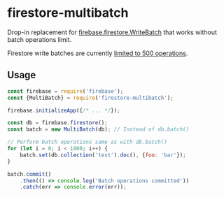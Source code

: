 # firestore-multibatch

Drop-in replacement for [firebase.firestore.WriteBatch](https://firebase.google.com/docs/reference/js/firebase.firestore.WriteBatch) that works without batch operations limit.

Firestore write batches are currently [limited to 500 operations](https://firebase.google.com/docs/firestore/quotas). 

## Usage

```javascript
const firebase = require('firebase');
const {MultiBatch} = require('firestore-multibatch');

firebase.initializeApp({/* ... */});

const db = firebase.firestore();
const batch = new MultiBatch(db); // Instead of db.batch()

// Perform batch operations same as with db.batch()
for (let i = 0; i < 1000; i++) {
    batch.set(db.collection('test').doc(), {foo: 'bar'});
}

batch.commit()
    .then(() => console.log('Batch operations committed'))
    .catch(err => console.error(err));
```
